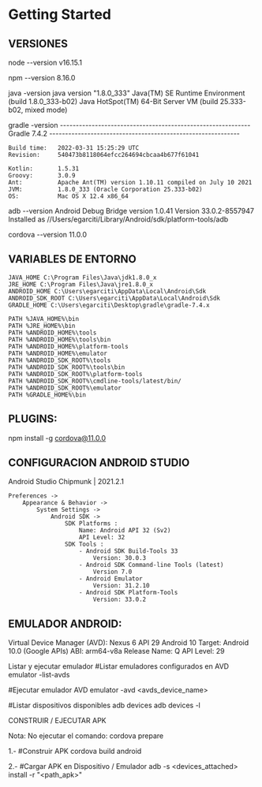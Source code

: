 # Getting Started

## VERSIONES

node --version
	v16.15.1

npm --version
	8.16.0

java -version
	java version "1.8.0_333"
	Java(TM) SE Runtime Environment (build 1.8.0_333-b02)
	Java HotSpot(TM) 64-Bit Server VM (build 25.333-b02, mixed mode)

gradle -version
	------------------------------------------------------------
	Gradle 7.4.2
	------------------------------------------------------------

	Build time:   2022-03-31 15:25:29 UTC
	Revision:     540473b8118064efcc264694cbcaa4b677f61041

	Kotlin:       1.5.31
	Groovy:       3.0.9
	Ant:          Apache Ant(TM) version 1.10.11 compiled on July 10 2021
	JVM:          1.8.0_333 (Oracle Corporation 25.333-b02)
	OS:           Mac OS X 12.4 x86_64

adb --version
	Android Debug Bridge version 1.0.41
	Version 33.0.2-8557947
	Installed as //Users/egarciti/Library/Android/sdk/platform-tools/adb

cordova --version
	11.0.0 


## VARIABLES DE ENTORNO

    JAVA_HOME C:\Program Files\Java\jdk1.8.0_x
    JRE_HOME C:\Program Files\Java\jre1.8.0_x
    ANDROID_HOME C:\Users\egarciti\AppData\Local\Android\Sdk
    ANDROID_SDK_ROOT C:\Users\egarciti\AppData\Local\Android\Sdk
    GRADLE_HOME C:\Users\egarciti\Desktop\gradle\gradle-7.4.x

    PATH %JAVA_HOME%\bin
    PATH %JRE_HOME%\bin
    PATH %ANDROID_HOME%\tools
    PATH %ANDROID_HOME%\tools\bin
    PATH %ANDROID_HOME%\platform-tools
    PATH %ANDROID_HOME%\emulator
    PATH %ANDROID_SDK_ROOT%\tools
    PATH %ANDROID_SDK_ROOT%\tools\bin
    PATH %ANDROID_SDK_ROOT%\platform-tools
    PATH %ANDROID_SDK_ROOT%\cmdline-tools/latest/bin/
    PATH %ANDROID_SDK_ROOT%\emulator
    PATH %GRADLE_HOME%\bin

## PLUGINS:
npm install -g cordova@11.0.0


## CONFIGURACION ANDROID STUDIO
Android Studio Chipmunk | 2021.2.1

	Preferences ->
		Appearance & Behavior -> 
			System Settings ->
				Android SDK ->
					SDK Platforms :
						Name: Android API 32 (Sv2)
						API Level: 32
					SDK Tools :
						- Android SDK Build-Tools 33
							Version: 30.0.3
						- Android SDK Command-line Tools (latest)
							Version 7.0
						- Android Emulator
							Version: 31.2.10
						- Android SDK Platform-Tools
							Version: 33.0.2


## EMULADOR ANDROID:  
Virtual Device Manager (AVD):
	Nexus 6 API 29 Android 10
	Target: Android 10.0 (Google APIs)
	ABI: arm64-v8a
	Release Name: Q
	API Level: 29

Listar y ejecutar emulador
#Listar emuladores configurados en AVD
emulator -list-avds

#Ejecutar emulador AVD
emulator -avd <avds_device_name>

#Listar dispositivos disponibles
adb devices
adb devices -l


CONSTRUIR / EJECUTAR APK

Nota:
	No ejecutar el comando: cordova prepare

1.- 
#Construir APK
cordova build android

2.- 
#Cargar APK en Dispositivo / Emulador
adb -s <devices_attached> install -r "<path_apk>"

